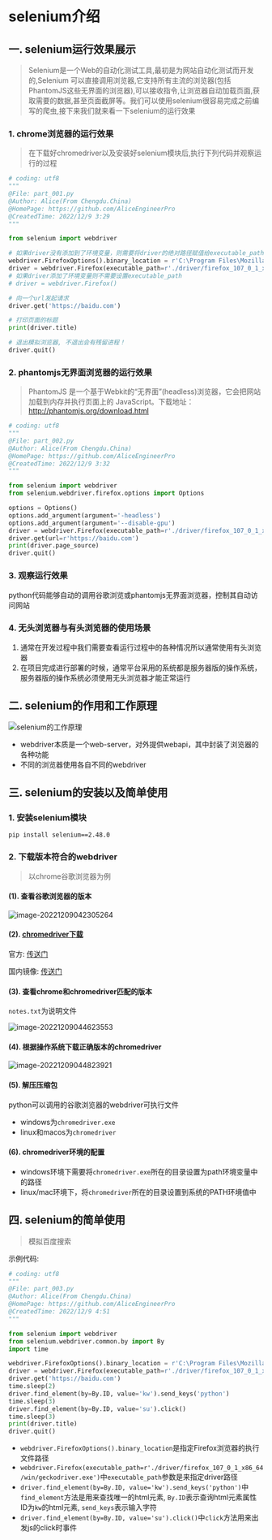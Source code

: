 # selenium介绍

## 一. selenium运行效果展示

> Selenium是一个Web的自动化测试工具,最初是为网站自动化测试而开发的,Selenium 可以直接调用浏览器,它支持所有主流的浏览器(包括PhantomJS这些无界面的浏览器),可以接收指令,让浏览器自动加载页面,获取需要的数据,甚至页面截屏等。我们可以使用selenium很容易完成之前编写的爬虫,接下来我们就来看一下selenium的运行效果

### 1. chrome浏览器的运行效果

> 在下载好chromedriver以及安装好selenium模块后,执行下列代码并观察运行的过程

```python
# coding: utf8
""" 
@File: part_001.py
@Author: Alice(From Chengdu.China)
@HomePage: https://github.com/AliceEngineerPro
@CreatedTime: 2022/12/9 3:29
"""

from selenium import webdriver

# 如果driver没有添加到了环境变量，则需要将driver的绝对路径赋值给executable_path参数
webdriver.FirefoxOptions().binary_location = r'C:\Program Files\Mozilla Firefox\firefox.exe'
driver = webdriver.Firefox(executable_path=r'./driver/firefox_107_0_1_x86_64/win/geckodriver.exe')
# 如果driver添加了环境变量则不需要设置executable_path
# driver = webdriver.Firefox()

# 向一个url发起请求
driver.get('https://baidu.com')

# 打印页面的标题
print(driver.title)

# 退出模拟浏览器, 不退出会有残留进程！
driver.quit()

```

### 2. phantomjs无界面浏览器的运行效果

> PhantomJS 是一个基于Webkit的“无界面”(headless)浏览器，它会把网站加载到内存并执行页面上的 JavaScript。下载地址：http://phantomjs.org/download.html

```python
# coding: utf8
""" 
@File: part_002.py
@Author: Alice(From Chengdu.China)
@HomePage: https://github.com/AliceEngineerPro
@CreatedTime: 2022/12/9 3:32
"""

from selenium import webdriver
from selenium.webdriver.firefox.options import Options

options = Options()
options.add_argument(argument='-headless')
options.add_argument(argument='--disable-gpu')
driver = webdriver.Firefox(executable_path=r'./driver/firefox_107_0_1_x86_64/win/geckodriver.exe', options=options)
driver.get(url=r'https://baidu.com')
print(driver.page_source)
driver.quit()

```

### 3. 观察运行效果

python代码能够自动的调用谷歌浏览或phantomjs无界面浏览器，控制其自动访问网站

### 4. 无头浏览器与有头浏览器的使用场景

1. 通常在开发过程中我们需要查看运行过程中的各种情况所以通常使用有头浏览器
2. 在项目完成进行部署的时候，通常平台采用的系统都是服务器版的操作系统，服务器版的操作系统必须使用无头浏览器才能正常运行

## 二. selenium的作用和工作原理

![selenium的工作原理](./static/images/selenium%E7%9A%84%E5%B7%A5%E4%BD%9C%E5%8E%9F%E7%90%86.png)

- webdriver本质是一个web-server，对外提供webapi，其中封装了浏览器的各种功能
- 不同的浏览器使用各自不同的webdriver

## 三. selenium的安装以及简单使用

### 1. 安装selenium模块

```shell
pip install selenium==2.48.0
```

### 2. 下载版本符合的webdriver

> 以chrome谷歌浏览器为例

#### (1). 查看谷歌浏览器的版本

![image-20221209042305264](./static/images/image-20221209042305264.png)

#### (2). [chromedriver下载](https://chromedriver.chromium.org/)

官方: [传送门](https://chromedriver.chromium.org/)

国内镜像: [传送门](https://registry.npmmirror.com/binary.html?path=chromedriver/)

#### (3). 查看chrome和chromedriver匹配的版本

`notes.txt`为说明文件

![image-20221209044623553](./static/images/image-20221209044623553.png)

#### (4). 根据操作系统下载正确版本的chromedriver

![image-20221209044823921](./static/images/image-20221209044823921.png)

#### (5). 解压压缩包

python可以调用的谷歌浏览器的webdriver可执行文件

- windows为`chromedriver.exe`
- linux和macos为`chromedriver`

#### (6). chromedriver环境的配置

- windows环境下需要将`chromedriver.exe`所在的目录设置为path环境变量中的路径
- linux/mac环境下，将`chromedriver`所在的目录设置到系统的PATH环境值中

## 四. selenium的简单使用

> 模拟百度搜索

示例代码:

```python
# coding: utf8
""" 
@File: part_003.py
@Author: Alice(From Chengdu.China)
@HomePage: https://github.com/AliceEngineerPro
@CreatedTime: 2022/12/9 4:51
"""

from selenium import webdriver
from selenium.webdriver.common.by import By
import time

webdriver.FirefoxOptions().binary_location = r'C:\Program Files\Mozilla Firefox\firefox.exe' 
driver = webdriver.Firefox(executable_path=r'./driver/firefox_107_0_1_x86_64/win/geckodriver.exe')
driver.get('https://baidu.com')
time.sleep(2)
driver.find_element(by=By.ID, value='kw').send_keys('python')
time.sleep(3)
driver.find_element(by=By.ID, value='su').click()
time.sleep(3)
print(driver.title)
driver.quit()

```

- `webdriver.FirefoxOptions().binary_location`是指定Firefox浏览器的执行文件路径
- `webdriver.Firefox(executable_path=r'./driver/firefox_107_0_1_x86_64/win/geckodriver.exe')`中`executable_path`参数是来指定driver路径
- `driver.find_element(by=By.ID, value='kw').send_keys('python')`中`find_element`方法是用来查找唯一的html元素, `By.ID`表示查询html元素属性ID为`kw`的html元素, `send_keys`表示输入字符
- `driver.find_element(by=By.ID, value='su').click()`中`click`方法用来出发js的click时事件
